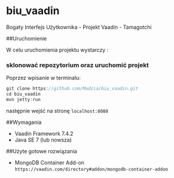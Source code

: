 # biu_vaadin
Bogaty Interfejs Użytkownika - Projekt Vaadin - Tamagotchi

##Uruchomienie

W celu uruchomienia projektu wystarczy :

### sklonować repozytorium oraz uruchomić projekt

Poprzez wpisanie w terminalu:

```js
git clone https://github.com/Madzia/biu_vaadin.git
cd biu_vaadin
mvn jetty:run
```

następnie wejść na stronę `localhost:8080`

##Wymagania

* Vaadin Framework 7.4.2
* Java SE 7 (lub nowsza)

##Użyte gotowe rozwiązania

* MongoDB Container Add-on `https://vaadin.com/directory#addon/mongodb-container-addon`

